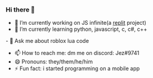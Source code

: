 ### Hi there 👋
- 🔭 I’m currently working on JS infinite(a [replit](https://repl.it/) project)
- 🌱 I’m currently learning python, javascript, c, c#, c++
<!-- - 👯 I’m looking to collaborate on
- 🤔 I’m looking for help with ... -->- 💬 Ask me about roblox lua code
- 📫 How to reach me: dm me on discord: Jez#9741
- 😄 Pronouns: they/them/he/him
- ⚡ Fun fact: i started programming on a mobile app

<!--
**jez13/jez13** is a ✨ _special_ ✨ repository because its `README.md` (this file) appears on your GitHub profile.

Here are some ideas to get you started:

- 🔭 I’m currently working on ...
- 🌱 I’m currently learning ...
- 👯 I’m looking to collaborate on ...
- 🤔 I’m looking for help with ...
- 💬 Ask me about ...
- 📫 How to reach me: ...
- 😄 Pronouns: ...
- ⚡ Fun fact: ...
-->

